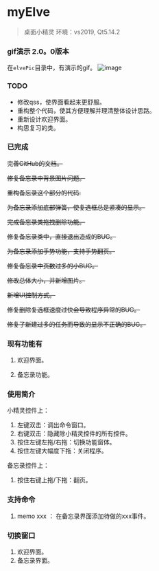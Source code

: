 

# myElve

> 桌面小精灵
> 环境：vs2019, Qt5.14.2

### gif演示 2.0。0版本
在`elvePic`目录中，有演示的gif。
![image](http://github.com/lastpast/myElve/raw/master/elvePic/elve2.0.gif)



### TODO
* 修改qss，使界面看起来更舒服。
* 重构整个代码，使其方便理解并理清整体设计思路。
* 重新设计欢迎界面。
* 构思复习的类。


### 已完成
~~完善GitHub的文档。~~

~~修复备忘录中背景图片问题。~~

~~重构备忘录这个部分的代码.~~

~~为备忘录添加底部弹簧，使复选框总是紧凑的显示。~~

~~完成备忘录类拖拽删除功能。~~

~~修复备忘录类中，直接退出造成的BUG。~~

~~为备忘录添加手势功能，支持手势翻页。~~

~~修复备忘录中页数过多的小BUG。~~

~~修改总体大小，并新增图片。~~

~~新增UI控制方式。~~

~~修复删除复选框速度过快会导致程序异常的BUG。~~

~~修复了新建过多的任务而导致的显示不正确的BUG。~~






### 现有功能有
1. 欢迎界面。

2. 备忘录功能。

   

### 使用简介
小精灵控件上：

1. 左键双击：调出命令窗口。
2. 右键双击：隐藏除小精灵控件的所有控件。
3. 按住左键左拖/右拖：切换功能窗体。
4. 按住左键大幅度下拖：关闭程序。

备忘录控件上：

1. 按住右键上拖/下拖：翻页。



### 支持命令
1. memo xxx ： 在备忘录界面添加待做的xxx事件。

   


### 切换窗口
1. 欢迎界面。
2. 备忘录界面。
